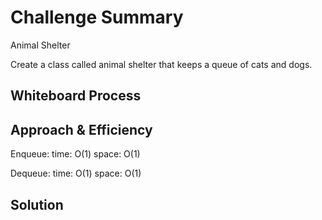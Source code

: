 # Challenge Summary
Animal Shelter

Create a class called animal shelter that keeps a queue of cats and dogs.

## Whiteboard Process
<!-- Embedded whiteboard image -->

## Approach & Efficiency
Enqueue: time: O(1) space: O(1)

Dequeue: time: O(1) space: O(1)

## Solution
<!-- Show how to run your code, and examples of it in action -->
